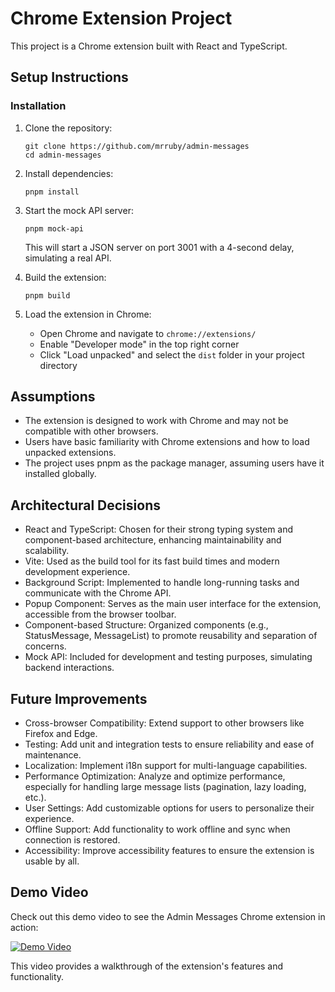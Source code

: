 # Chrome Extension Project

This project is a Chrome extension built with React and TypeScript.

## Setup Instructions

### Installation

1. Clone the repository:

   ```
   git clone https://github.com/mrruby/admin-messages
   cd admin-messages
   ```

2. Install dependencies:

   ```
   pnpm install
   ```

3. Start the mock API server:

   ```
   pnpm mock-api
   ```

   This will start a JSON server on port 3001 with a 4-second delay, simulating a real API.

4. Build the extension:

   ```
   pnpm build
   ```

5. Load the extension in Chrome:
   - Open Chrome and navigate to `chrome://extensions/`
   - Enable "Developer mode" in the top right corner
   - Click "Load unpacked" and select the `dist` folder in your project directory

## Assumptions

- The extension is designed to work with Chrome and may not be compatible with other browsers.
- Users have basic familiarity with Chrome extensions and how to load unpacked extensions.
- The project uses pnpm as the package manager, assuming users have it installed globally.

## Architectural Decisions

- React and TypeScript: Chosen for their strong typing system and component-based architecture, enhancing maintainability and scalability.
- Vite: Used as the build tool for its fast build times and modern development experience.
- Background Script: Implemented to handle long-running tasks and communicate with the Chrome API.
- Popup Component: Serves as the main user interface for the extension, accessible from the browser toolbar.
- Component-based Structure: Organized components (e.g., StatusMessage, MessageList) to promote reusability and separation of concerns.
- Mock API: Included for development and testing purposes, simulating backend interactions.

## Future Improvements

- Cross-browser Compatibility: Extend support to other browsers like Firefox and Edge.
- Testing: Add unit and integration tests to ensure reliability and ease of maintenance.
- Localization: Implement i18n support for multi-language capabilities.
- Performance Optimization: Analyze and optimize performance, especially for handling large message lists (pagination, lazy loading, etc.).
- User Settings: Add customizable options for users to personalize their experience.
- Offline Support: Add functionality to work offline and sync when connection is restored.
- Accessibility: Improve accessibility features to ensure the extension is usable by all.

## Demo Video

Check out this demo video to see the Admin Messages Chrome extension in action:

[![Demo Video](https://cdn.loom.com/sessions/thumbnails/a3b544b81147492185d39c423cbade43-aeb16308532bf3fe-full-play.gif)](https://www.loom.com/share/a3b544b81147492185d39c423cbade43)

This video provides a walkthrough of the extension's features and functionality.
